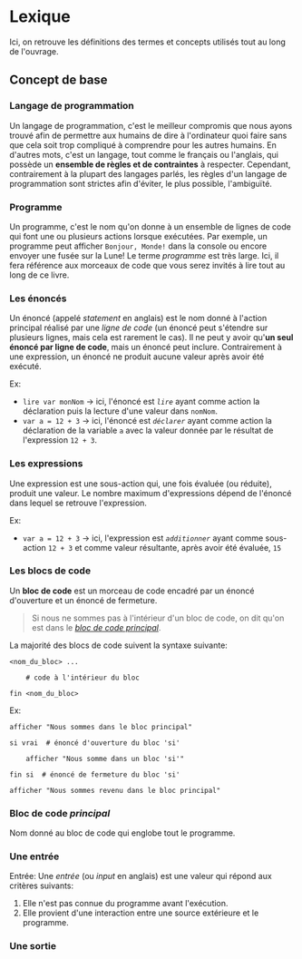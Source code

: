 # Lexique

Ici, on retrouve les définitions des termes et concepts utilisés tout au long de l'ouvrage.

## Concept de base

### Langage de programmation

Un langage de programmation, c'est le meilleur compromis que nous ayons trouvé afin de permettre aux humains de dire à
l'ordinateur quoi faire sans que cela soit trop compliqué à comprendre pour les autres humains. En d'autres mots,
c'est un langage, tout comme le français ou l'anglais, qui possède un **ensemble de règles et de contraintes** à
respecter. Cependant, contrairement à la plupart des langages parlés, les règles d'un langage de programmation sont
strictes afin d'éviter, le plus possible, l'ambiguïté.

### Programme

Un programme, c'est le nom qu'on donne à un ensemble de lignes de code qui font une ou plusieurs actions
lorsque exécutées. Par exemple, un programme peut afficher `Bonjour, Monde!` dans la console ou encore envoyer une fusée
sur la Lune! Le terme _programme_ est très large. Ici, il fera référence aux morceaux de code que vous serez invités à
lire tout au long de ce livre.

### Les énoncés

Un énoncé (appelé _statement_ en anglais) est le nom donné à l'action principal réalisé par une _ligne de code_ (un
énoncé peut s'étendre sur plusieurs
lignes, mais cela est rarement le cas). Il ne peut y avoir qu'**un seul énoncé par ligne de code**, mais un énoncé peut
inclure. Contrairement à une expression, un énoncé ne produit aucune valeur après avoir été exécuté.

Ex:

* `lire var monNom` -> ici, l'énoncé est _`lire`_ ayant comme action la déclaration puis la lecture d'une valeur dans
  `nomNom`.
* `var a = 12 + 3` -> ici, l'énoncé est _`déclarer`_ ayant comme action la déclaration de la variable `a` avec la valeur
  donnée par le résultat de l'expression `12 + 3`.

### Les expressions

Une expression est une sous-action qui, une fois évaluée (ou réduite), produit une valeur. Le nombre
maximum d'expressions dépend de l'énoncé dans lequel se retrouve l'expression.

Ex:

* `var a = 12 + 3` -> ici, l'expression est _`additionner`_ ayant comme sous-action `12 + 3` et comme valeur
  résultante, après avoir été évaluée, `15`

### Les blocs de code

Un **bloc de code** est un morceau de code encadré par un énoncé d'ouverture et un énoncé de fermeture.

> Si nous ne sommes pas à l'intérieur d'un bloc de code, on dit qu'on est dans le
> [_bloc de code principal_](#bloc-de-code-principal).

La majorité des blocs de code suivent la syntaxe suivante:

```
<nom_du_bloc> ...
    
    # code à l'intérieur du bloc
    
fin <nom_du_bloc>
```

Ex:

```
afficher "Nous sommes dans le bloc principal"

si vrai  # énoncé d'ouverture du bloc 'si'
    
    afficher "Nous somme dans un bloc 'si'"
    
fin si  # énoncé de fermeture du bloc 'si'

afficher "Nous sommes revenu dans le bloc principal"
```

### Bloc de code *principal*

Nom donné au bloc de code qui englobe tout le programme.

### Une entrée

Entrée: Une _entrée_ (ou _input_ en anglais) est une valeur qui répond aux critères suivants:

1. Elle n'est pas connue du programme avant l'exécution.
2. Elle provient d'une interaction entre une source extérieure et le programme.

### Une sortie